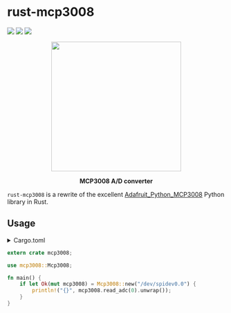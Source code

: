 # rust-mcp3008

[![](https://img.shields.io/crates/v/mcp3008.svg)](https://crates.io/crates/mcp3008)
[![](https://docs.rs/mcp3008/badge.svg)](https://docs.rs/mcp3008)
[![](https://travis-ci.org/PhilipTrauner/rust-mcp3008.svg?branch=master)](https://travis-ci.org/PhilipTrauner/rust-mcp3008)

<p align="center">
	<img src="https://user-images.githubusercontent.com/9287847/35982700-b8731460-0cf0-11e8-836a-42537d76396e.png" height="300"/>
</p>

<p align="center">
	<strong>MCP3008 A/D converter</strong>
</p>


`rust-mcp3008` is a rewrite of the excellent [Adafruit_Python_MCP3008](https://github.com/adafruit/Adafruit_Python_MCP3008) Python library in Rust. 

## Usage
<details>
<summary>
Cargo.toml
</summary>

```toml
[dependencies]
mcp3008 = "1.0.0"
```

</details>

<p></p>

```rust
extern crate mcp3008;

use mcp3008::Mcp3008;

fn main() {
    if let Ok(mut mcp3008) = Mcp3008::new("/dev/spidev0.0") {
        println!("{}", mcp3008.read_adc(0).unwrap());
    }
}
```

